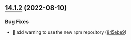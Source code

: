 ## [14.1.2](https://github.com/PolymathNetwork/polymesh-sdk/compare/v14.1.1...v14.1.2) (2022-08-10)


### Bug Fixes

* 🐛 add warning to use the new npm repository ([845ebe9](https://github.com/PolymathNetwork/polymesh-sdk/commit/845ebe9f92a5327cbeff996076897ef3c343a5d4))

